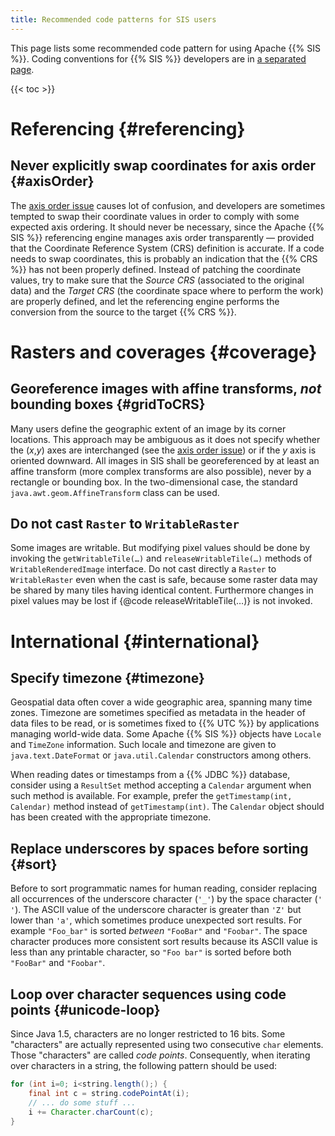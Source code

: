```yaml
---
title: Recommended code patterns for SIS users
---
```


This page lists some recommended code pattern for using Apache {{% SIS %}}.
Coding conventions for {{% SIS %}} developers are in [a separated page](coding-conventions.html).

{{< toc >}}




# Referencing    {#referencing}

## Never explicitly swap coordinates for axis order    {#axisOrder}

The [axis order issue](faq.html#axisOrder) causes lot of confusion,
and developers are sometimes tempted to swap their coordinate values in order to comply with some expected axis ordering.
It should never be necessary, since the Apache {{% SIS %}} referencing engine manages axis order transparently —
provided that the Coordinate Reference System (CRS) definition is accurate.
If a code needs to swap coordinates, this is probably an indication that the {{% CRS %}} has not been properly defined.
Instead of patching the coordinate values, try to make sure that the _Source CRS_ (associated to the original data)
and the _Target CRS_ (the coordinate space where to perform the work) are properly defined,
and let the referencing engine performs the conversion from the source to the target {{% CRS %}}.




# Rasters and coverages    {#coverage}

## Georeference images with affine transforms, _not_ bounding boxes    {#gridToCRS}

Many users define the geographic extent of an image by its corner locations.
This approach may be ambiguous as it does not specify whether the (<var>x</var>,<var>y</var>) axes are interchanged
(see the [axis order issue](faq.html#axisOrder)) or if the <var>y</var> axis is oriented downward.
All images in SIS shall be georeferenced by at least an affine transform (more complex transforms are also possible),
never by a rectangle or bounding box.
In the two-dimensional case, the standard `java.awt.geom.Affine­Transform` class can be used.

## Do not cast `Raster` to `WritableRaster`

Some images are writable. But modifying pixel values should be done by invoking the
`getWritableTile(…)` and `releaseWritableTile(…)` methods of `WritableRenderedImage` interface.
Do not cast directly a `Raster` to `WritableRaster` even when the cast is safe,
because some raster data may be shared by many tiles having identical content.
Furthermore changes in pixel values may be lost if {@code releaseWritableTile(…)} is not invoked.




# International    {#international}

## Specify timezone    {#timezone}

Geospatial data often cover a wide geographic area, spanning many time zones.
Timezone are sometimes specified as metadata in the header of data files to be read,
or is sometimes fixed to {{% UTC %}} by applications managing world-wide data.
Some Apache {{% SIS %}} objects have `Locale` and `TimeZone` information.
Such locale and timezone are given to `java.text.DateFormat` or `java.util.Calendar` constructors among others.

When reading dates or timestamps from a {{% JDBC %}} database,
consider using a `ResultSet` method accepting a `Calendar` argument when such method is available.
For example, prefer the `getTimestamp(int, Calendar)` method instead of `getTimestamp(int)`.
The `Calendar` object should has been created with the appropriate timezone.

## Replace underscores by spaces before sorting    {#sort}

Before to sort programmatic names for human reading, consider replacing all occurrences of the underscore character
(`'_'`) by the space character (`' '`). The ASCII value of the underscore character is greater than `'Z'` but lower
than `'a'`, which sometimes produce unexpected sort results.
For example `"Foo_bar"` is sorted _between_ `"FooBar"` and `"Foobar"`.
The space character produces more consistent sort results because its ASCII value is less than any printable character,
so `"Foo bar"` is sorted before both `"FooBar"` and `"Foobar"`.

## Loop over character sequences using code points    {#unicode-loop}

Since Java 1.5, characters are no longer restricted to 16 bits.
Some "characters" are actually represented using two consecutive `char` elements.
Those "characters" are called _code points_.
Consequently, when iterating over characters in a string, the following pattern should be used:

```java
for (int i=0; i<string.length();) {
    final int c = string.codePointAt(i);
    // ... do some stuff ...
    i += Character.charCount(c);
}
```

